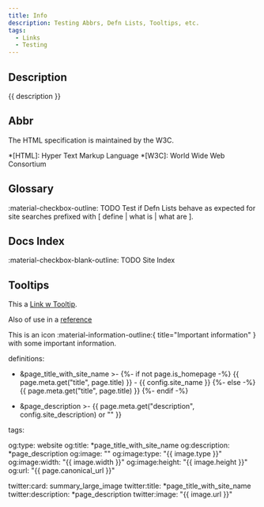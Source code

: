 ```yaml
---
title: Info
description: Testing Abbrs, Defn Lists, Tooltips, etc.
tags:
  - Links
  - Testing
---
```


## Description

{{ description }}

## Abbr

The HTML specification is maintained by the W3C.

*[HTML]: Hyper Text Markup Language
*[W3C]: World Wide Web Consortium

## Glossary

:material-checkbox-outline: TODO Test if Defn Lists behave as expected for site searches prefixed with [ define | what is | what are ].

## Docs Index

:material-checkbox-blank-outline: TODO Site Index

## Tooltips

This a [Link w Tooltip](sandbox.md "Here is the Tooltip").

Also of use in a [reference][example]

  [example]: styling.md "I'm a tooltip!"

This is an icon :material-information-outline:{ title="Important information" } with some important information.

definitions:

  - &page_title_with_site_name >-
    {%- if not page.is_homepage -%}
      {{ page.meta.get("title", page.title) }} - {{ config.site_name }}
    {%- else -%}
      {{ page.meta.get("title", page.title) }}
    {%- endif -%}

  - &page_description >-
    {{ page.meta.get("description", config.site_description) or "" }}

tags:

  og:type: website
  og:title: *page_title_with_site_name
  og:description: *page_description
  og:image: ""
  og:image:type: "{{ image.type }}"
  og:image:width: "{{ image.width }}"
  og:image:height: "{{ image.height }}"
  og:url: "{{ page.canonical_url }}"

  twitter:card: summary_large_image
  twitter:title: *page_title_with_site_name
  twitter:description: *page_description
  twitter:image: "{{ image.url }}"
